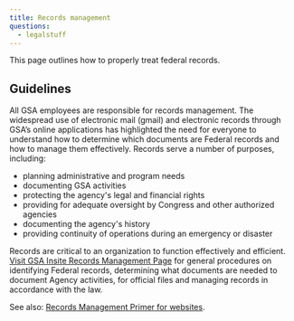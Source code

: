 ```yaml
---
title: Records management
questions:
  - legalstuff
---
```


This page outlines how to properly treat federal records.

## Guidelines

All GSA employees are responsible for records management. The widespread use of electronic mail (gmail) and electronic records through GSA’s online applications has highlighted the need for everyone to understand how to determine which documents are Federal records and how to manage them effectively. Records serve a number of purposes, including:

  * planning administrative and program needs
  * documenting GSA activities
  * protecting the agency's legal and financial rights
  * providing for adequate oversight by Congress and other authorized agencies
  * documenting the agency's history
  * providing continuity of operations during an emergency or disaster

Records are critical to an organization to function effectively and efficient. [Visit GSA Insite Records Management Page](https://insite.gsa.gov/topics/directives-forms-and-regulations/records-management) for general procedures on identifying Federal records, determining what documents are needed to document Agency activities, for official files and managing records in accordance with the law.

See also: [Records Management Primer for websites](https://drive.google.com/file/d/1Uew53TWW9Gx-N6gYzZE63_0SZlHBPxwc/view).
